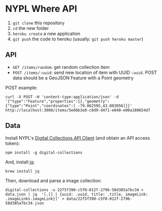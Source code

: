 # NYPL Where API

1. `git clone` this repository
2. `cd` the new folder
3. `heroku create` a new application
4. `git push` the code to heroku (usually: `git push heroku master`)

## API

- `GET /items/random`: get random collection item
- `POST /items/:uuid`: send new location of item with UUID `:uuid`. POST data should be a GeoJSON Feature with a Point geometry

POST example:

    curl -X POST -H 'content-type:application/json' -d '{"type":"Feature","properties":{},"geometry":{"type":"Point","coordinates":[ -79.062595,43.083056]}}' http://localhost:3000/items/5e66b3e8-c8d9-d471-e040-e00a180654d7

## Data

Install NYPL's [Digital Collections API Client](https://github.com/NYPL-publicdomain/api-client) (and obtain an API access token):

    npm install -g digital-collections

And, install [jq](https://stedolan.github.io/jq/):

    brew install jq

Then, download and parse a image collection:

    digital-collections -u 22f5f390-c5f0-012f-2796-58d385a7bc34 > data.json | jq  '[.[] | {uuid: .uuid, title: .title, imageLink: .imageLinks.imageLink}]' > data/22f5f390-c5f0-012f-2796-58d385a7bc34.json
